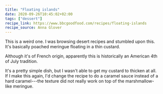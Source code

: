 ```yaml
---
title: "Floating islands"
date: 2020-09-26T10:45:02+02:00
tags: ["dessert"]
recipe_link: https://www.bbcgoodfood.com/recipes/floating-islands
recipe_source: Anna Glover
---
```


This is a weird one. I was browsing desert recipes and stumbled upon this. It's basically poached meringue floating in a thin custard.

Although it's of French origin, apparently this is historically an American 4th of July tradition.

It's a pretty simple dish, but I wasn't able to get my custard to thicken at all. If I make this again, I'd change the recipe to do a caramel sauce instead of a hard caramel---the texture did not really work on top of the marshmallow-like meringue.
